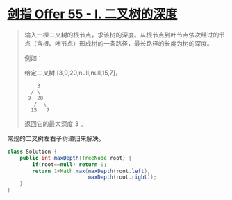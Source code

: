 # [剑指 Offer 55 - I. 二叉树的深度](https://leetcode-cn.com/problems/er-cha-shu-de-shen-du-lcof/)

>输入一棵二叉树的根节点，求该树的深度。从根节点到叶节点依次经过的节点（含根、叶节点）形成树的一条路径，最长路径的长度为树的深度。
>
>例如：
>
>给定二叉树 [3,9,20,null,null,15,7]，
>
>    	  3
>    	/ \
>      9  20
>        /  \
>       15   7
>    返回它的最大深度 3 。

常规的二叉树左右子树递归来解决。

~~~java
class Solution {
    public int maxDepth(TreeNode root) {
        if(root==null) return 0;
        return 1+Math.max(maxDepth(root.left),
                          maxDepth(root.right));
    }
}
~~~